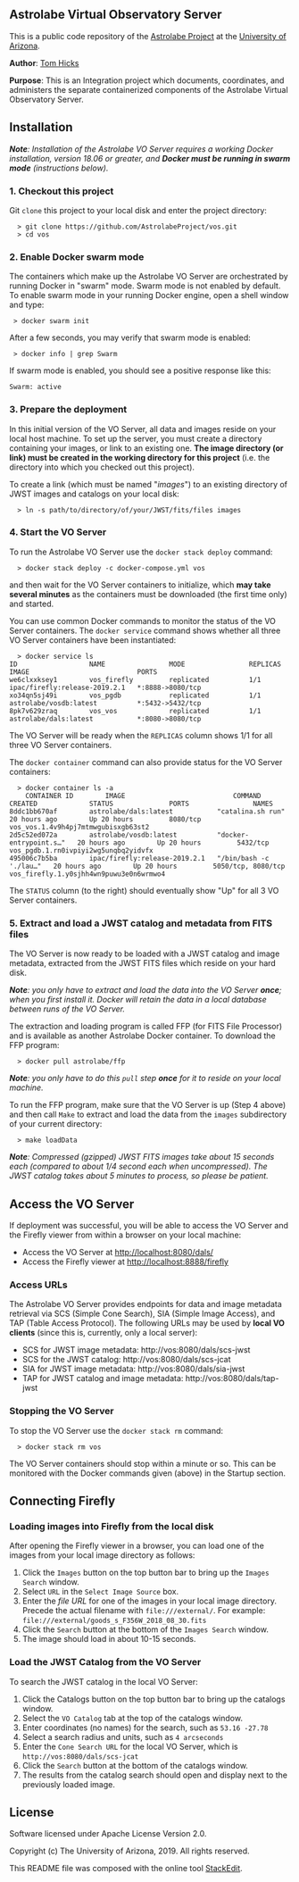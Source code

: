 ﻿
## Astrolabe Virtual Observatory Server

This is a public code repository of the [Astrolabe Project](http://astrolabe.arizona.edu/) at the [University of Arizona](http://www.arizona.edu).

**Author**: [Tom Hicks](https://github.com/hickst)

**Purpose**: This is an Integration project which documents, coordinates, and administers the separate containerized components of the Astrolabe Virtual Observatory Server.

## Installation

***Note**: Installation of the Astrolabe VO Server requires a working Docker installation, version 18.06 or greater, and **Docker  must  be running in swarm mode** (instructions below).*

### 1. Checkout this project

Git `clone` this project to your local disk and enter the project directory:
```
  > git clone https://github.com/AstrolabeProject/vos.git
  > cd vos
```

### 2. Enable Docker swarm mode

The containers which make up the Astrolabe VO Server are orchestrated by running Docker in "swarm" mode. Swarm mode is not enabled by default. To enable swarm mode in your running Docker engine, open a shell window and type:
```
 > docker swarm init
```

After a few seconds, you may verify that swarm mode is enabled:
```
 > docker info | grep Swarm
```

If swarm mode is enabled, you should see a positive response like this:
```
Swarm: active
```

### 3. Prepare the deployment

In this initial version of the VO Server, all data and images reside on your local host machine. To set up the server, you must create a directory containing your images, or link to an existing one. **The image directory (or link) must be created in the working directory for this project** (i.e. the directory into which you checked out this project).

To create a link (which must be named "*images*") to an existing directory of JWST images and catalogs on your local disk:
```
  > ln -s path/to/directory/of/your/JWST/fits/files images
```

### 4. Start the VO Server

To run the Astrolabe VO Server use the `docker stack deploy` command:
```
  > docker stack deploy -c docker-compose.yml vos
```
and then wait for the VO Server containers to initialize, which **may take several minutes** as the containers must be downloaded (the first time only) and started.

You can use common Docker commands to monitor the status of the VO Server containers. The `docker service` command shows whether all three VO Server containers have been instantiated:
```
  > docker service ls
ID                  NAME                MODE                REPLICAS            IMAGE                           PORTS
we6clxxksey1        vos_firefly         replicated          1/1                 ipac/firefly:release-2019.2.1   *:8888->8080/tcp
xo34qn5sj49i        vos_pgdb            replicated          1/1                 astrolabe/vosdb:latest          *:5432->5432/tcp
8pk7v629zraq        vos_vos             replicated          1/1                 astrolabe/dals:latest           *:8080->8080/tcp
```
The VO Server will be ready when the `REPLICAS` column shows 1/1 for all three VO Server containers.

The `docker container` command can also provide status for the VO Server containers:
```
  > docker container ls -a
    CONTAINER ID        IMAGE                           COMMAND                  CREATED             STATUS              PORTS                NAMES
8ddc1bb670af        astrolabe/dals:latest           "catalina.sh run"        20 hours ago        Up 20 hours         8080/tcp             vos_vos.1.4v9h4pj7mtmwgubisxgb63st2
2d5c52ed072a        astrolabe/vosdb:latest          "docker-entrypoint.s…"   20 hours ago        Up 20 hours         5432/tcp             vos_pgdb.1.rn0ivpiyi2wg5unqbq2yidvfx
495006c7b5ba        ipac/firefly:release-2019.2.1   "/bin/bash -c './lau…"   20 hours ago        Up 20 hours         5050/tcp, 8080/tcp   vos_firefly.1.y0sjhh4wn9puwu3e0n6wrmwo4
```
The `STATUS` column (to the right) should eventually show "Up" for all 3 VO Server containers.

### 5. Extract and load a JWST catalog and metadata from FITS files

The VO Server is now ready to be loaded with a JWST catalog and image metadata, extracted from the JWST FITS files which reside on your hard disk.

***Note**: you only have to extract and load the data into the VO Server **once**; when you first install it. Docker will retain the data in a local database between runs of the VO Server.*

The extraction and loading program is called FFP (for FITS File Processor) and is available as another Astrolabe Docker container. To download the FFP program:
```
  > docker pull astrolabe/ffp
```
***Note**: you only have to do this `pull` step **once** for it to reside on your local machine.*

To run the FFP program, make sure that the VO Server is up (Step 4 above) and then call `Make` to extract and load the data from the `images` subdirectory of your current directory:
```
  > make loadData
```
***Note**: Compressed (gzipped) JWST FITS images take about 15 seconds each (compared to about 1/4 second each when uncompressed). The JWST catalog takes about 5 minutes to process, so please be patient.*


## Access the VO Server

If deployment was successful, you will be able to access the VO Server and the Firefly viewer from within a browser on your local machine:

  - Access the VO Server at [http://localhost:8080/dals/](http://localhost:8080/dals/)
  - Access the Firefly viewer at [http://localhost:8888/firefly](http://localhost:8888/firefly)

### Access URLs

The Astrolabe VO Server provides endpoints for data and image metadata retrieval via SCS (Simple Cone Search), SIA (Simple Image Access), and TAP (Table Access Protocol). The following URLs may be used by **local VO clients** (since this is, currently, only a local server):

 - SCS for JWST image metadata: http://vos:8080/dals/scs-jwst
 - SCS for the JWST catalog: http://vos:8080/dals/scs-jcat
 - SIA for JWST image metadata: http://vos:8080/dals/sia-jwst
 - TAP for JWST catalog and image metadata: http://vos:8080/dals/tap-jwst

### Stopping the VO Server

To stop the VO Server use the `docker stack rm` command:
```
  > docker stack rm vos
```
The VO Server containers should stop within a minute or so. This can be monitored with the Docker commands given (above) in the Startup section.

## Connecting Firefly

### Loading images into Firefly from the local disk

After opening the Firefly viewer in a browser, you can load one of the images from your local image directory as follows:

 1. Click the `Images` button on the top button bar to bring up the `Images Search` window.
 2. Select `URL` in the `Select Image Source` box.
 3. Enter the *file URL* for one of the images in your local image directory. Precede the actual filename with `file:///external/`. For example: `file:///external/goods_s_F356W_2018_08_30.fits`
 4. Click the `Search` button at the bottom of the `Images Search` window.
 5. The image should load in about 10-15 seconds.

### Load the JWST Catalog from the VO Server

To search the JWST catalog in the local VO Server:

 1. Click the Catalogs button on the top button bar to bring up the catalogs window.
 2. Select the `VO Catalog` tab at the top of the catalogs window.
 3. Enter coordinates (no names) for the search, such as `53.16 -27.78`
 4. Select a search radius and units, such as `4 arcseconds`
 5. Enter the `Cone Search URL` for the local VO Server, which is `http://vos:8080/dals/scs-jcat`
 6. Click the `Search` button at the bottom of the catalogs window.
 7. The results from the catalog search should open and display next to the previously loaded image.

## License

Software licensed under Apache License Version 2.0.

Copyright (c) The University of Arizona, 2019. All rights reserved.

This README file was composed with the online tool [StackEdit](https://stackedit.io/).

